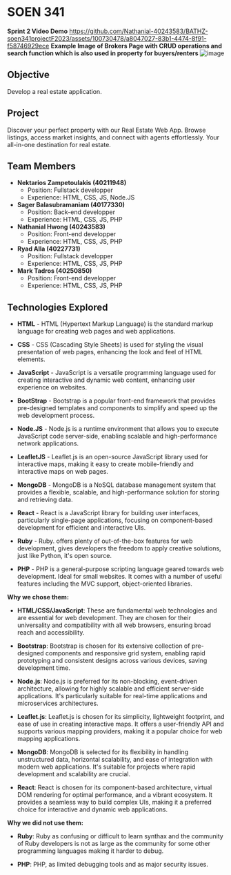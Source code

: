 # SOEN 341

  **Sprint 2 Video Demo**
https://github.com/Nathanial-40243583/BATHZ-soen341projectF2023/assets/100730478/a8047027-83b1-4474-8f91-f58746929ece
**Example Image of Brokers Page with CRUD operations and search function which is also used in property for buyers/renters**
![image](https://github.com/Nathanial-40243583/BATHZ-soen341projectF2023/assets/100645955/d5abec76-a092-4f66-b95b-1bce51cdb90a)



## Objective

Develop a real estate application.

## Project
Discover your perfect property with our Real Estate Web App. Browse listings, access market insights, and connect with agents effortlessly. Your all-in-one destination for real estate.

## Team Members
* **Nektarios Zampetoulakis (40211948)**
  * Position: Fullstack developper
  * Experience: HTML, CSS, JS, Node.JS
* **Sager Balasubramaniam (40177330)**
  * Position: Back-end developper
  * Experience: HTML, CSS, JS, PHP
* **Nathanial Hwong (40243583)**
  * Position: Front-end developper
  * Experience: HTML, CSS, JS, PHP
* **Ryad Alla (40227731)**
  * Position: Fullstack developper
  * Experience: HTML, CSS, JS, PHP
* **Mark Tadros (40250850)**
  * Position: Front-end developper
  * Experience: HTML, CSS, JS, PHP

## Technologies Explored
* **HTML** - HTML (Hypertext Markup Language) is the standard markup language for creating web pages and web applications.

* **CSS** - CSS (Cascading Style Sheets) is used for styling the visual presentation of web pages, enhancing the look and feel of HTML elements.

* **JavaScript** - JavaScript is a versatile programming language used for creating interactive and dynamic web content, enhancing user experience on websites.

* **BootStrap** - Bootstrap is a popular front-end framework that provides pre-designed templates and components to simplify and speed up the web development process.

* **Node.JS** - Node.js is a runtime environment that allows you to execute JavaScript code server-side, enabling scalable and high-performance network applications.

* **LeafletJS** - Leaflet.js is an open-source JavaScript library used for interactive maps, making it easy to create mobile-friendly and interactive maps on web pages.

* **MongoDB** - MongoDB is a NoSQL database management system that provides a flexible, scalable, and high-performance solution for storing and retrieving data.

* **React** - React is a JavaScript library for building user interfaces, particularly single-page applications, focusing on component-based development for efficient and interactive UIs.
  
*  **Ruby** -  Ruby. offers plenty of out-of-the-box features for web development, gives developers the freedom to apply creative solutions, just like Python, it's open source.

* **PHP**  - PHP is a general-purpose scripting language geared towards web development. Ideal for small websites. It comes with a number of useful features including the MVC support, object-oriented libraries.

**Why we chose them:**

* **HTML/CSS/JavaScript**: These are fundamental web technologies and are essential for web development. They are chosen for their universality and compatibility with all web browsers, ensuring broad reach and accessibility.

* **Bootstrap**: Bootstrap is chosen for its extensive collection of pre-designed components and responsive grid system, enabling rapid prototyping and consistent designs across various devices, saving development time.

* **Node.js**: Node.js is preferred for its non-blocking, event-driven architecture, allowing for highly scalable and efficient server-side applications. It's particularly suitable for real-time applications and microservices architectures.

* **Leaflet.js**: Leaflet.js is chosen for its simplicity, lightweight footprint, and ease of use in creating interactive maps. It offers a user-friendly API and supports various mapping providers, making it a popular choice for web mapping applications.

* **MongoDB**: MongoDB is selected for its flexibility in handling unstructured data, horizontal scalability, and ease of integration with modern web applications. It's suitable for projects where rapid development and scalability are crucial.

* **React**: React is chosen for its component-based architecture, virtual DOM rendering for optimal performance, and a vibrant ecosystem. It provides a seamless way to build complex UIs, making it a preferred choice for interactive and dynamic web applications.

**Why we did not use them:**

* **Ruby**: Ruby as confusing or difficult to learn synthax and the community of Ruby developers is not as large as the community for some other programming languages making it harder to debug.

* **PHP**: PHP, as limited debugging tools and as major security issues.




